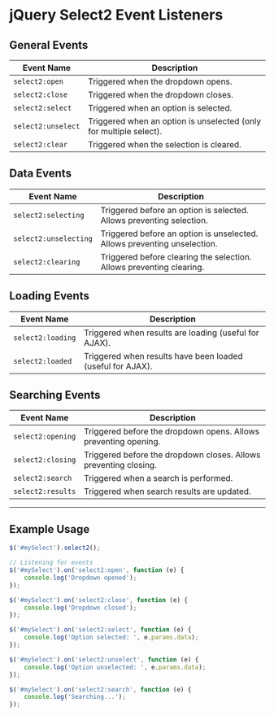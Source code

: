 # jQuery Select2 Event Listeners

## General Events
| Event Name         | Description                                                        |
| ------------------ | ------------------------------------------------------------------ |
| `select2:open`     | Triggered when the dropdown opens.                                 |
| `select2:close`    | Triggered when the dropdown closes.                                |
| `select2:select`   | Triggered when an option is selected.                              |
| `select2:unselect` | Triggered when an option is unselected (only for multiple select). |
| `select2:clear`    | Triggered when the selection is cleared.                           |

## Data Events
| Event Name            | Description                                                              |
| --------------------- | ------------------------------------------------------------------------ |
| `select2:selecting`   | Triggered before an option is selected. Allows preventing selection.     |
| `select2:unselecting` | Triggered before an option is unselected. Allows preventing unselection. |
| `select2:clearing`    | Triggered before clearing the selection. Allows preventing clearing.     |

## Loading Events
| Event Name        | Description |
|------------------|-------------|
| `select2:loading` | Triggered when results are loading (useful for AJAX). |
| `select2:loaded`  | Triggered when results have been loaded (useful for AJAX). |

## Searching Events
| Event Name        | Description |
|------------------|-------------|
| `select2:opening` | Triggered before the dropdown opens. Allows preventing opening. |
| `select2:closing` | Triggered before the dropdown closes. Allows preventing closing. |
| `select2:search`  | Triggered when a search is performed. |
| `select2:results` | Triggered when search results are updated. |

---

## Example Usage

```javascript
$('#mySelect').select2();

// Listening for events
$('#mySelect').on('select2:open', function (e) {
    console.log('Dropdown opened');
});

$('#mySelect').on('select2:close', function (e) {
    console.log('Dropdown closed');
});

$('#mySelect').on('select2:select', function (e) {
    console.log('Option selected: ', e.params.data);
});

$('#mySelect').on('select2:unselect', function (e) {
    console.log('Option unselected: ', e.params.data);
});

$('#mySelect').on('select2:search', function (e) {
    console.log('Searching...');
});
